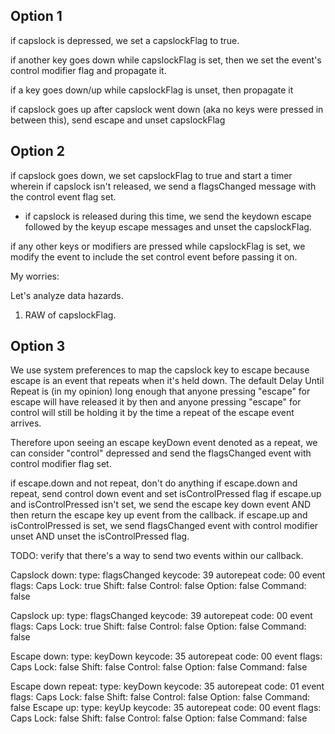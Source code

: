 Option 1
---
if capslock is depressed, we set a capslockFlag to true.

if another key goes down while capslockFlag is set, then we set the event's control modifier flag and propagate it.

if a key goes down/up while capslockFlag is unset, then propagate it

if capslock goes up after capslock went down (aka no keys were pressed in between this), send escape and unset capslockFlag

Option 2
---
if capslock goes down, we set capslockFlag to true and start a timer wherein if capslock isn't released, we send a flagsChanged message with the control event flag set.
- if capslock is released during this time, we send the keydown escape followed by the keyup escape messages and unset the capslockFlag.

if any other keys or modifiers are pressed while capslockFlag is set, we modify the event to include the set control event before passing it on.

My worries:

Let's analyze data hazards.
1. RAW of capslockFlag.

Option 3
---
We use system preferences to map the capslock key to escape because escape is an event that repeats when it's held down. The default Delay Until Repeat is (in my opinion) long enough that anyone pressing "escape" for escape will have released it by then and anyone pressing "escape" for control will still be holding it by the time a repeat of the escape event arrives. 

Therefore upon seeing an escape keyDown event denoted as a repeat, we can consider "control" depressed and send the flagsChanged event with control modifier flag set.

if escape.down and not repeat, don't do anything
if escape.down and repeat, send control down event and set isControlPressed flag
if escape.up and isControlPressed isn't set, we send the escape key down event AND then return the escape key up event from the callback.
if escape.up and isControlPressed is set, we send flagsChanged event with control modifier unset AND unset the isControlPressed flag.

TODO: verify that there's a way to send two events within our callback.


Capslock down:
	type: flagsChanged
	keycode: 39
	autorepeat code: 00
	event flags:
	    Caps Lock: true
	    Shift: false
	    Control: false
	    Option: false
	    Command: false

Capslock up:
	type: flagsChanged
	keycode: 39
	autorepeat code: 00
	event flags:
	    Caps Lock: true
	    Shift: false
	    Control: false
	    Option: false
	    Command: false

Escape down:
	type: keyDown
	keycode: 35
	autorepeat code: 00
	event flags:
	    Caps Lock: false
	    Shift: false
	    Control: false
	    Option: false
	    Command: false

Escape down repeat:
	type: keyDown
	keycode: 35
	autorepeat code: 01
	event flags:
	    Caps Lock: false
	    Shift: false
	    Control: false
	    Option: false
	    Command: false
Escape up:
	type: keyUp
	keycode: 35
	autorepeat code: 00
	event flags:
	    Caps Lock: false
	    Shift: false
	    Control: false
	    Option: false
	    Command: false


